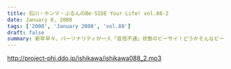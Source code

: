```yaml
---
title: 石川・ホンマ・ぶるんのBe-SIDE Your Life! vol.88-2
date: January 8, 2008
tags: ['2008', 'January 2008', 'vol.88']
draft: false
summary: 新年早々、パーソナリティが一人「音信不通」状態のビーサイ！どうかそんなビーサイを今年も御愛聴いただきたいです！ぶるんサンのバイトも募集しています！そして来週はネタコーナーも展開するぞ！NAMAE
---
```


http://project-phi.ddo.jp/ishikawa/ishikawa088_2.mp3